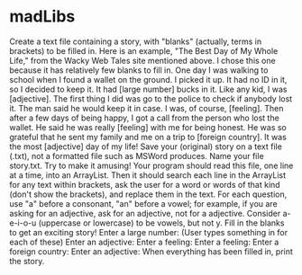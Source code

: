 # madLibs
Create a text file containing a story, with "blanks" (actually, terms in brackets) to be filled in. Here is an example, "The Best Day of My Whole Life," from the Wacky Web Tales site mentioned above. I chose this one because it has relatively few blanks to fill in.
One day I was walking to school when I found a wallet
on the ground. I picked it up. It had no ID in it, so
I decided to keep it. It had [large number] bucks in it.
Like any kid, I was [adjective].
The first thing I did was go to the police to check if
anybody lost it. The man said he would keep it in case.
I was, of course, [feeling]. Then after a few days of
being happy, I got a call from the person who lost the
wallet. He said he was really [feeling] with me for being
honest. He was so grateful that he sent my family and me
on a trip to [foreign country].
It was the most [adjective] day of my life!
Save your (original) story on a text file (.txt), not a formatted file such as MSWord produces. Name your file story.txt. Try to make it amusing!
Your program should read this file, one line at a time, into an ArrayList. Then it should search each line in the ArrayList for any text within brackets, ask the user for a word or words of that kind (don't show the brackets), and replace them in the text. For each question, use "a" before a consonant, "an" before a vowel; for example, if you are asking for an adjective, ask for an adjective, not for a adjective. Consider a-e-i-o-u (uppercase or lowercase) to be vowels, but not y.
Fill in the blanks to get an exciting story!
Enter a large number: (User types something in for each of these)
Enter an adjective:
Enter a feeling:
Enter a feeling:
Enter a foreign country:
Enter an adjective:
When everything has been filled in, print the story.
